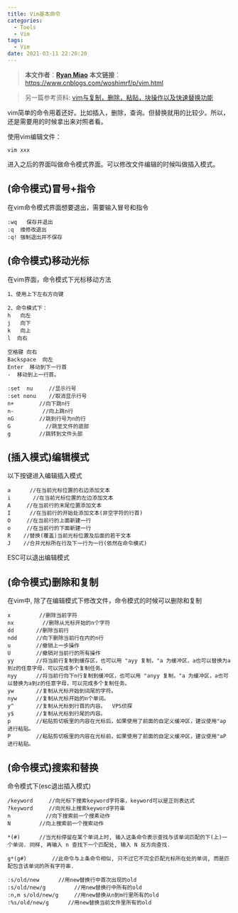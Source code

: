 ```yaml
---
title: Vim基本命令
categories:
  - Tools
  - Vim
tags:
  - Vim
date: 2021-03-11 22:20:20
---
```


> **本文作者**：**[Ryan Miao](https://www.cnblogs.com/woshimrf/p/vim.html)**
> **本文链接**：https://www.cnblogs.com/woshimrf/p/vim.html


> 另一篇参考资料: [vim与复制，删除，粘贴，块操作以及快速替换功能](https://blog.csdn.net/deng_sai/article/details/46313767)



vim简单的命令用着还好。比如插入，删除，查询。但替换就用的比较少。所以，还是需要用的时候拿出来对照者看。

使用vim编辑文件：

```
vim xxx
```

进入之后的界面叫做命令模式界面。可以修改文件编辑的时候叫做插入模式。

## (命令模式)冒号+指令

在vim命令模式界面想要退出，需要输入冒号和指令



```
:wq   保存并退出
:q  维修改退出
:q! 强制退出并不保存
```

## (命令模式)移动光标

在vim界面，命令模式下光标移动方法



```
1、使用上下左右方向键

2、命令模式下：
h   向左
j   向下 
k   向上
l  向右

空格键 向右
Backspace  向左
Enter  移动到下一行首
-  移动到上一行首。

:set  nu     //显示行号
:set nonu    //取消显示行号
n+        //向下跳n行
n-         //向上跳n行
nG        //跳到行号为n的行
G           //跳至文件的底部
g         //跳转到文件头部
```

## (插入模式)编辑模式

以下按键进入编辑插入模式



```text
a      //在当前光标位置的右边添加文本
i       //在当前光标位置的左边添加文本
A     //在当前行的末尾位置添加文本
I      //在当前行的开始处添加文本(非空字符的行首)
O     //在当前行的上面新建一行
o     //在当前行的下面新建一行
R    //替换(覆盖)当前光标位置及后面的若干文本
J    //合并光标所在行及下一行为一行(依然在命令模式)
```

ESC可以退出编辑模式

## (命令模式)删除和复制

在vim中, 除了在编辑模式下修改文件，命令模式的时候可以删除和复制



```text
x         //删除当前字符
nx         //删除从光标开始的n个字符
dd       //删除当前行
ndd      //向下删除当前行在内的n行
u        //撤销上一步操作
U        //撤销对当前行的所有操作
yy       //将当前行复制到缓存区，也可以用 "ayy 复制，"a 为缓冲区，a也可以替换为a到z的任意字母，可以完成多个复制任务。
nyy      //将当前行向下n行复制到缓冲区，也可以用 "anyy 复制，"a 为缓冲区，a也可以替换为a到z的任意字母，可以完成多个复制任务。
yw       //复制从光标开始到词尾的字符。
nyw      //复制从光标开始的n个单词。
y^       //复制从光标到行首的内容。  VPS侦探
y$       //复制从光标到行尾的内容。
p        //粘贴剪切板里的内容在光标后，如果使用了前面的自定义缓冲区，建议使用"ap 进行粘贴。
P        //粘贴剪切板里的内容在光标前，如果使用了前面的自定义缓冲区，建议使用"aP 进行粘贴。
```

## (命令模式)搜索和替换

命令模式下(esc退出插入模式)



```text
/keyword     //向光标下搜索keyword字符串，keyword可以是正则表达式
?keyword     //向光标上搜索keyword字符串
n           //向下搜索前一个搜素动作
N         //向上搜索前一个搜索动作

*(#)      //当光标停留在某个单词上时, 输入这条命令表示查找与该单词匹配的下(上)一个单词. 同样, 再输入 n 查找下一个匹配处, 输入 N 反方向查找.

g*(g#)        //此命令与上条命令相似, 只不过它不完全匹配光标所在处的单词, 而是匹配包含该单词的所有字符串.

:s/old/new      //用new替换行中首次出现的old
:s/old/new/g         //用new替换行中所有的old
:n,m s/old/new/g     //用new替换从n到m行里所有的old
:%s/old/new/g      //用new替换当前文件里所有的old
```
